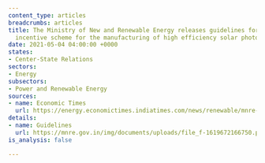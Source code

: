 ```yaml
---
content_type: articles
breadcrumbs: articles
title: The Ministry of New and Renewable Energy releases guidelines for the production-linked
  incentive scheme for the manufacturing of high efficiency solar photo-voltaic modules
date: 2021-05-04 04:00:00 +0000
states:
- Center-State Relations
sectors:
- Energy
subsectors:
- Power and Renewable Energy
sources:
- name: Economic Times
  url: https://energy.economictimes.indiatimes.com/news/renewable/mnre-announces-guidelines-for-production-linked-incentive-scheme/82309065
details:
- name: Guidelines
  url: https://mnre.gov.in/img/documents/uploads/file_f-1619672166750.pdf
is_analysis: false

---
```

